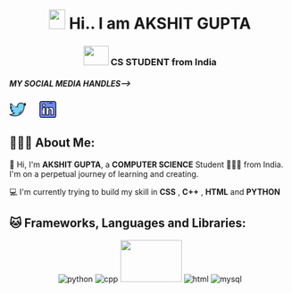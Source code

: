 <h1 align="center"><img src="https://github.com/TheDudeThatCode/TheDudeThatCode/blob/master/Assets/Hi.gif" width="29px" height="35px"> Hi.. I am AKSHIT GUPTA </h1>

<h3 align="center">
<img src="https://github.com/TheDudeThatCode/TheDudeThatCode/blob/master/Assets/Developer.gif" width="45px" height="35px"> <span>CS STUDENT from India</span>
</p>
<H5>
  MY SOCIAL MEDIA HANDLES-->
</H5>

<p align="CORNER">
  <a href="https://twitter.com/Akshit82813613" target="_blank"><img height="30" src="https://raw.githubusercontent.com/AbhishekMaira10/AbhishekMaira10/master/Resources/png/twitter.png?raw=true"></a>&nbsp;&nbsp;&nbsp;&nbsp;&nbsp;
  <a href="https://www.linkedin.com/in/akshit-gupta-845584222/" target="_blank"><img height="30" src="https://raw.githubusercontent.com/AbhishekMaira10/AbhishekMaira10/master/linkedin.png?raw=true"></a>&nbsp;&nbsp;&nbsp;&nbsp;&nbsp;
</p>

## 👨🏻‍💻 About Me:

 🏦 Hi, I'm **AKSHIT GUPTA**, a **COMPUTER SCIENCE** Student 👨🏻‍💻 from India. I'm on a perpetual journey of learning and creating.
 
 💻 I'm currently trying to build my skill in **CSS** , **C++** , **HTML**  and **PYTHON**
 
## 🐱 Frameworks, Languages and Libraries:

<p align="center">
      <img src="https://www.vectorlogo.zone/logos/python/python-icon.svg" alt="python" width="55" height="55"/>
      <img src="https://raw.githubusercontent.com/Benio101/cpp-logo/master/cpp_logo.svg" alt="cpp" width="55" height="55"/>
      <img src="https://www.vectorlogo.zone/logos/w3_css/w3_css-official.svg" width="110" height="75"/> 
      <img src="https://www.vectorlogo.zone/logos/w3_html5/w3_html5-icon.svg" alt="html" width="85" height="70"/>
      <img src="https://www.vectorlogo.zone/logos/mysql/mysql-ar21.svg" alt="mysql" width="110" height="75"/> 
      
  
</p>

<!-- ###
  <img src="https://raw.githubusercontent.com/AbhishekMaira10/AbhishekMaira10/master/Resources/svg/leetcode.svg" alt="leetcode" 
  style="vertical-align:top; 
  margin:4px">
</a>&nbsp;&nbsp;&nbsp; -->
